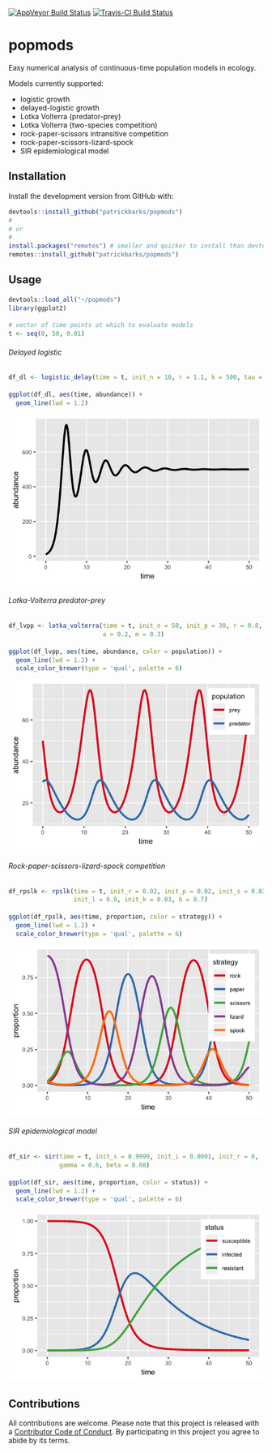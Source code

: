 
<!-- README.md is generated from README.Rmd. Please edit that file -->
[![AppVeyor Build Status](https://ci.appveyor.com/api/projects/status/github/patrickbarks/popmods?branch=master&svg=true)](https://ci.appveyor.com/project/patrickbarks/popmods) [![Travis-CI Build Status](https://travis-ci.org/patrickbarks/popmods.svg?branch=master)](https://travis-ci.org/patrickbarks/popmods)

popmods
=======

Easy numerical analysis of continuous-time population models in ecology.

Models currently supported:

-   logistic growth
-   delayed-logistic growth
-   Lotka Volterra (predator-prey)
-   Lotka Volterra (two-species competition)
-   rock-paper-scissors intransitive competition
-   rock-paper-scissors-lizard-spock
-   SIR epidemiological model

Installation
------------

Install the development version from GitHub with:

``` r
devtools::install_github("patrickbarks/popmods")
#
# or
#
install.packages("remotes") # smaller and quicker to install than devtools
remotes::install_github("patrickbarks/popmods")
```

Usage
-----

``` r
devtools::load_all("~/popmods")
library(ggplot2)

# vector of time points at which to evaluate models
t <- seq(0, 50, 0.01)
```

###### Delayed logistic

``` r
df_dl <- logistic_delay(time = t, init_n = 10, r = 1.1, k = 500, tau = 1.12)

ggplot(df_dl, aes(time, abundance)) +
  geom_line(lwd = 1.2)
```

![](man/img/Delayed-logistic-1.png)

###### Lotka-Volterra predator-prey

``` r
df_lvpp <- lotka_volterra(time = t, init_n = 50, init_p = 30, r = 0.8, c = 0.04,
                          a = 0.2, m = 0.3)

ggplot(df_lvpp, aes(time, abundance, color = population)) +
  geom_line(lwd = 1.2) +
  scale_color_brewer(type = 'qual', palette = 6)
```

![](man/img/Lotka-Volterra-predator-prey-1.png)

###### Rock-paper-scissors-lizard-spock competition

``` r
df_rpslk <- rpslk(time = t, init_r = 0.02, init_p = 0.02, init_s = 0.03,
                  init_l = 0.9, init_k = 0.03, b = 0.7)

ggplot(df_rpslk, aes(time, proportion, color = strategy)) +
  geom_line(lwd = 1.2) +
  scale_color_brewer(type = 'qual', palette = 6)
```

![](man/img/R-P-S-L-K-competition-1.png)

###### SIR epidemiological model

``` r
df_sir <- sir(time = t, init_s = 0.9999, init_i = 0.0001, init_r = 0,
              gamma = 0.6, beta = 0.08)

ggplot(df_sir, aes(time, proportion, color = status)) +
  geom_line(lwd = 1.2) +
  scale_color_brewer(type = 'qual', palette = 6)
```

![](man/img/SIR-epidemiological-model-1.png)

Contributions
-------------

All contributions are welcome. Please note that this project is released with a [Contributor Code of Conduct](CONDUCT.md). By participating in this project you agree to abide by its terms.
